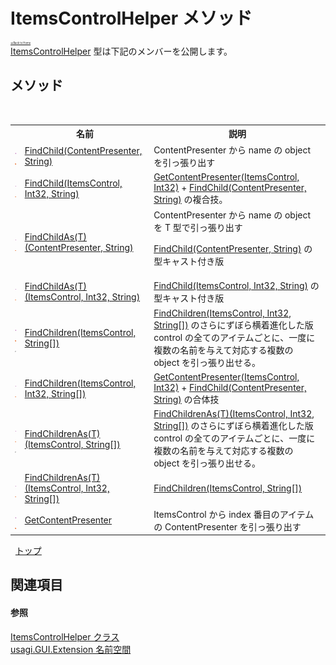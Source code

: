 # ItemsControlHelper メソッド

<div style="font-size:30%"><a href="https://github.com/usagi/usagi.cs/blob/master/docs/Home.md">≪Back to Home</a></div><a href="T_usagi_GUI_Extension_ItemsControlHelper.md">ItemsControlHelper</a> 型は下記のメンバーを公開します。


## メソッド
&nbsp;<table><tr><th></th><th>名前</th><th>説明</th></tr><tr><td>![Public メソッド](media/pubmethod.gif "Public メソッド")![静的メンバー](media/static.gif "静的メンバー")</td><td><a href="M_usagi_GUI_Extension_ItemsControlHelper_FindChild.md">FindChild(ContentPresenter, String)</a></td><td>
ContentPresenter から name の object を引っ張り出す</td></tr><tr><td>![Public メソッド](media/pubmethod.gif "Public メソッド")![静的メンバー](media/static.gif "静的メンバー")</td><td><a href="M_usagi_GUI_Extension_ItemsControlHelper_FindChild_1.md">FindChild(ItemsControl, Int32, String)</a></td><td><a href="M_usagi_GUI_Extension_ItemsControlHelper_GetContentPresenter.md">GetContentPresenter(ItemsControl, Int32)</a> + <a href="M_usagi_GUI_Extension_ItemsControlHelper_FindChild.md">FindChild(ContentPresenter, String)</a> の複合技。</td></tr><tr><td>![Public メソッド](media/pubmethod.gif "Public メソッド")![静的メンバー](media/static.gif "静的メンバー")</td><td><a href="M_usagi_GUI_Extension_ItemsControlHelper_FindChildAs__1.md">FindChildAs(T)(ContentPresenter, String)</a></td><td>
ContentPresenter から name の object を T 型で引っ張り出す 

<a href="M_usagi_GUI_Extension_ItemsControlHelper_FindChild.md">FindChild(ContentPresenter, String)</a> の型キャスト付き版</td></tr><tr><td>![Public メソッド](media/pubmethod.gif "Public メソッド")![静的メンバー](media/static.gif "静的メンバー")</td><td><a href="M_usagi_GUI_Extension_ItemsControlHelper_FindChildAs__1_1.md">FindChildAs(T)(ItemsControl, Int32, String)</a></td><td><a href="M_usagi_GUI_Extension_ItemsControlHelper_FindChild_1.md">FindChild(ItemsControl, Int32, String)</a> の型キャスト付き版</td></tr><tr><td>![Public メソッド](media/pubmethod.gif "Public メソッド")![静的メンバー](media/static.gif "静的メンバー")![Code example](media/CodeExample.png "Code example")</td><td><a href="M_usagi_GUI_Extension_ItemsControlHelper_FindChildren_1.md">FindChildren(ItemsControl, String[])</a></td><td><a href="M_usagi_GUI_Extension_ItemsControlHelper_FindChildren.md">FindChildren(ItemsControl, Int32, String[])</a> のさらにずぼら横着進化した版 control の全てのアイテムごとに、一度に複数の名前を与えて対応する複数の object を引っ張り出せる。</td></tr><tr><td>![Public メソッド](media/pubmethod.gif "Public メソッド")![静的メンバー](media/static.gif "静的メンバー")</td><td><a href="M_usagi_GUI_Extension_ItemsControlHelper_FindChildren.md">FindChildren(ItemsControl, Int32, String[])</a></td><td><a href="M_usagi_GUI_Extension_ItemsControlHelper_GetContentPresenter.md">GetContentPresenter(ItemsControl, Int32)</a> + <a href="M_usagi_GUI_Extension_ItemsControlHelper_FindChild.md">FindChild(ContentPresenter, String)</a> の合体技</td></tr><tr><td>![Public メソッド](media/pubmethod.gif "Public メソッド")![静的メンバー](media/static.gif "静的メンバー")![Code example](media/CodeExample.png "Code example")</td><td><a href="M_usagi_GUI_Extension_ItemsControlHelper_FindChildrenAs__1_1.md">FindChildrenAs(T)(ItemsControl, String[])</a></td><td><a href="M_usagi_GUI_Extension_ItemsControlHelper_FindChildrenAs__1.md">FindChildrenAs(T)(ItemsControl, Int32, String[])</a> のさらにずぼら横着進化した版 control の全てのアイテムごとに、一度に複数の名前を与えて対応する複数の object を引っ張り出せる。</td></tr><tr><td>![Public メソッド](media/pubmethod.gif "Public メソッド")![静的メンバー](media/static.gif "静的メンバー")</td><td><a href="M_usagi_GUI_Extension_ItemsControlHelper_FindChildrenAs__1.md">FindChildrenAs(T)(ItemsControl, Int32, String[])</a></td><td><a href="M_usagi_GUI_Extension_ItemsControlHelper_FindChildren_1.md">FindChildren(ItemsControl, String[])</a></td></tr><tr><td>![Public メソッド](media/pubmethod.gif "Public メソッド")![静的メンバー](media/static.gif "静的メンバー")</td><td><a href="M_usagi_GUI_Extension_ItemsControlHelper_GetContentPresenter.md">GetContentPresenter</a></td><td>
ItemsControl から index 番目のアイテムの ContentPresenter を引っ張り出す</td></tr></table>&nbsp;
<a href="#itemscontrolhelper-メソッド">トップ</a>

## 関連項目


#### 参照
<a href="T_usagi_GUI_Extension_ItemsControlHelper.md">ItemsControlHelper クラス</a><br /><a href="N_usagi_GUI_Extension.md">usagi.GUI.Extension 名前空間</a><br />